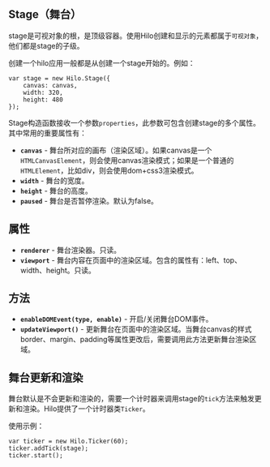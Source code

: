 ## Stage（舞台）

stage是可视对象的根，是顶级容器。使用Hilo创建和显示的元素都属于`可视对象`，他们都是stage的子级。

创建一个hilo应用一般都是从创建一个stage开始的。例如：

```
var stage = new Hilo.Stage({
    canvas: canvas, 
    width: 320, 
    height: 480
});
```

Stage构造函数接收一个参数`properties`，此参数可包含创建stage的多个属性。其中常用的重要属性有：

* **`canvas`** - 舞台所对应的画布（渲染区域）。如果canvas是一个`HTMLCanvasElement`，则会使用canvas渲染模式；如果是一个普通的`HTMLElement`，比如div，则会使用dom+css3渲染模式。
* **`width`** - 舞台的宽度。
* **`height`** - 舞台的高度。
* **`paused`** - 舞台是否暂停渲染。默认为false。

## 属性
	
* **`renderer`** - 舞台渲染器。只读。
* **`viewport`** - 舞台内容在页面中的渲染区域。包含的属性有：left、top、width、height。只读。## 方法

* **`enableDOMEvent(type, enable)`** - 开启/关闭舞台DOM事件。
* **`updateViewport()`** - 更新舞台在页面中的渲染区域。当舞台canvas的样式border、margin、padding等属性更改后，需要调用此方法更新舞台渲染区域。

## 舞台更新和渲染

舞台默认是不会更新和渲染的，需要一个计时器来调用stage的`tick`方法来触发更新和渲染。Hilo提供了一个计时器类`Ticker`。

使用示例：

```
var ticker = new Hilo.Ticker(60);
ticker.addTick(stage);
ticker.start();
```
